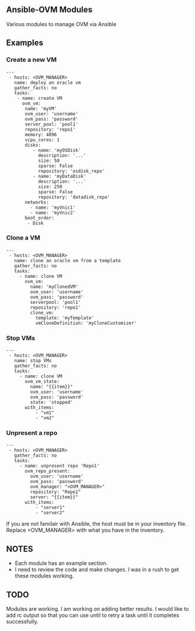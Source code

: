 ## Ansible-OVM Modules ##
Various modules to manage OVM via Ansible

## Examples ##

### Create a new VM ###

```
---
 - hosts: <OVM_MANAGER>
   name: deploy an oracle vm
   gather_facts: no
   tasks:
    - name: create VM
      ovm_vm:
       name: 'myVM'
       ovm_user: 'username'
       ovm_pass: 'password'
       server_pool: 'pool1'
       repository: 'repo1'
       memory: 4096
       vcpu_cores: 1
       disks:
          - name: 'myOSDisk'
            description: '...'
            size: 50
            sparse: False
            repository: 'osdisk_repo'
          - name: 'myDataDisk'
            description: '...'
            size: 250
            sparse: False
            repository: 'datadisk_repo'
       networks:
         - name: 'myVnic1'
         - name: 'myVnic2'
       boot_order:
        - Disk
```

### Clone a VM ###

```
---
 - hosts: <OVM_MANAGER>
   name: clone an oracle vm from a template
   gather_facts: no
   tasks:
     - name: clone VM
       ovm_vm:
         name: 'myClonedVM'
         ovm_user: 'username'
         ovm_pass: 'password'
         serverpool: 'pool1'
         repository: 'repo1'
         clone_vm:
           template: 'myTemplate'
           vmCloneDefinition: 'myCloneCustomizer'
```

### Stop VMs ###

```
---
 - hosts: <OVM_MANAGER>
   name: stop VMs
   gather_facts: no
   tasks:
     - name: clone VM
       ovm_vm_state:
         name: "{{item}}"
         ovm_user: 'username'
         ovm_pass: 'password'
         state: 'stopped'
       with_items:
           - "vm1"
           - "vm2"
```

### Unpresent a repo ###

```
---
 - hosts: <OVM_MANAGER>
   gather_facts: no
   tasks:
     - name: unpresent repo 'Repo1'
       ovm_repo_present:
         ovm_user: 'username'
         ovm_pass: 'password'
         ovm_manager: "<OVM_MANAGER>"
         repository: "Repo1"
         server: "{{item}}"
       with_items:
           - "server1"
           - "server2"
```
        
If you are not familair with Ansible, the host must be in your inventory file. Replace <OVM_MANAGER> with what you have in the inventory.

## NOTES ##

- Each module has an example section.
- I need to review the code and make changes. I was in a rush to get these modules working.


## TODO ##

Modules are working. I am working on adding better results. I would like to add rc output so that you can use until to retry a task until it completes successfully.
